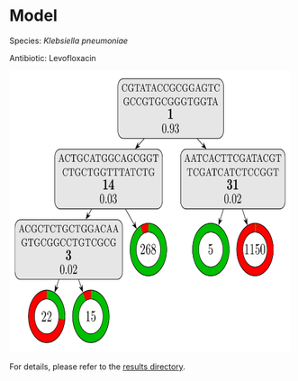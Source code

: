 
# Model

Species: *Klebsiella pneumoniae*

Antibiotic: Levofloxacin

<img src="./model.png" width=500 height=500 />

For details, please refer to the [results directory](../../../../../results/cart_b/klebsiella%20pneumoniae/levofloxacin/repeat_0/).

